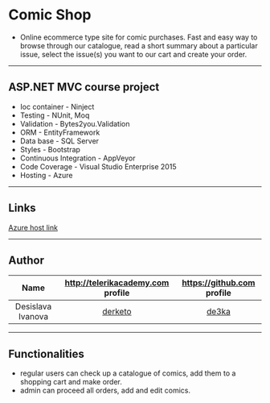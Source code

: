 # Comic Shop 
  - Online ecommerce type site for comic purchases. Fast and easy way to browse through our catalogue, read a short summary about a particular issue, select the issue(s) you want to our cart and create your order.
-----------------------------------------------------------------------------------------------------------------------

## ASP.NET MVC course project
  - Ioc container - Ninject 
  - Testing - NUnit, Moq
  - Validation - Bytes2you.Validation
  - ORM - EntityFramework
  - Data base - SQL Server
  - Styles - Bootstrap 
  - Continuous Integration - AppVeyor
  - Code Coverage - Visual Studio Enterprise 2015
  - Hosting - Azure
-----------------------------------------------------------------------------------------------------------------------

## Links

[Azure host link](http://comicshopmvc.azurewebsites.net)

-----------------------------------------------------------------------------------------------------------------------

## Author

|Name                 | http://telerikacademy.com profile                        |https://github.com profile                |
|:-------------------:|:--------------------------------------------------------:|:----------------------------------------:|
|Desislava Ivanova    |[derketo](https://telerikacademy.com/Users/derketo)       |[de3ka](https://github.com/de3ka)         |


-----------------------------------------------------------------------------------------------------------------------

## Functionalities
 - regular users can check up a catalogue of comics, add them to a shopping cart and make order.
 - admin can proceed all orders, add and edit comics.